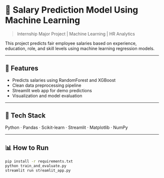 # 💼 Salary Prediction Model Using Machine Learning

> Internship Major Project | Machine Learning | HR Analytics

This project predicts fair employee salaries based on experience, education, role, and skill levels using machine learning regression models.

---

## 🚀 Features
- Predicts salaries using RandomForest and XGBoost
- Clean data preprocessing pipeline
- Streamlit web app for demo predictions
- Visualization and model evaluation

---

## 🧠 Tech Stack
Python · Pandas · Scikit-learn · Streamlit · Matplotlib · NumPy

---

## 📊 How to Run
```bash
pip install -r requirements.txt
python train_and_evaluate.py
streamlit run streamlit_app.py
